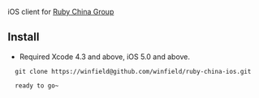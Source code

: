iOS client for [Ruby China Group](http://ruby-china.org)

## Install

  * Required Xcode 4.3 and above, iOS 5.0 and above.

  ```
	git clone https://winfield@github.com/winfield/ruby-china-ios.git

	ready to go~
